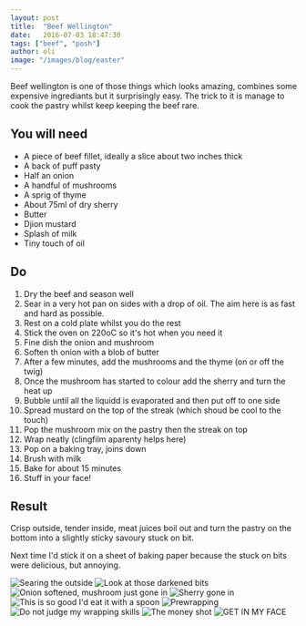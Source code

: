 ```yaml
---
layout: post
title:  "Beef Wellington"
date:   2016-07-03 18:47:30
tags: ["beef", "posh"]
author: oli
image: "/images/blog/easter"
---
```


Beef wellington is one of those things which looks amazing, combines some expensive ingrediants but it surprisingly easy.  The trick to it is manage to cook the pastry whilst keep keeping the beef rare.  

## You will need

* A piece of beef fillet, ideally a slice about two inches thick
* A back of puff pasty
* Half an onion
* A handful of mushrooms
* A sprig of thyme
* About 75ml of dry sherry
* Butter
* Djion mustard
* Splash of milk
* Tiny touch of oil



## Do

1. Dry the beef and season well
2. Sear in a very hot pan on sides with a drop of oil.  The aim here is as fast and hard as possible.
3. Rest on a cold plate whilst you do the rest
4. Stick the oven on 220oC so it's hot when you need it
5. Fine dish the onion and mushroom
6. Soften th onion with a blob of butter
7. After a few minutes, add the mushrooms and the thyme (on or off the twig)
8. Once the mushroom has started to colour add the sherry and turn the heat up
9. Bubble until all the liquidd is evaporated and then put off to one side
10. Spread mustard on the top of the streak (which shoud be cool to the touch) 
11. Pop the mushroom mix on the pastry then the streak on top
12. Wrap neatly (clingfilm aparenty helps here)
13. Pop on a baking tray, joins down
14. Brush with milk
15. Bake for about 15 minutes
16. Stuff in your face!


## Result

Crisp outside, tender inside, meat juices boil out and turn the pastry on the bottom into a slightly sticky savoury stuck on bit.

Next time I'd stick it on a sheet of baking paper because the stuck on bits were delicious, but annoying.

![Searing the outside](/images/blog/beef-wellington/beef-wellington-01.jpg)
![Look at those darkened bits](/images/blog/beef-wellington/beef-wellington-02.jpg)
![Onion softened, mushroom just gone in](/images/blog/beef-wellington/beef-wellington-03.jpg)
![Sherry gone in](/images/blog/beef-wellington/beef-wellington-04.jpg)
![This is so good I'd eat it with a spoon](/images/blog/beef-wellington/beef-wellington-05.jpg)
![Prewrapping](/images/blog/beef-wellington/beef-wellington-06.jpg)
![Do not judge my wrapping skills](/images/blog/beef-wellington/beef-wellington-07.jpg)
![The money shot](/images/blog/beef-wellington/beef-wellington-08.jpg)
![GET IN MY FACE](/images/blog/beef-wellington/beef-wellington-09.jpg)